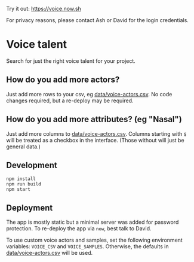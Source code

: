 Try it out: https://voice.now.sh

For privacy reasons, please contact Ash or David for the login credentials.

# Voice talent

Search for just the right voice talent for your project.

## How do you add more actors?

Just add more rows to your csv, eg [data/voice-actors.csv](https://github.com/ashpoon/voice/blob/master/data/voice-actors.csv). No code changes required, but a re-deploy may be required.

## How do you add more attributes? (eg "Nasal")

Just add more columns to [data/voice-actors.csv](https://github.com/ashpoon/voice/blob/master/data/voice-actors.csv).
Columns starting with `$` will be treated as a checkbox in the interface. (Those without will just be general data.)

## Development

```
npm install
npm run build
npm start
```

## Deployment

The app is mostly static but a minimal server was added for password protection. To re-deploy the app via `now`, best talk to David.

To use custom voice actors and samples, set the following environment variables: `VOICE_CSV` and `VOICE_SAMPLES`. Otherwise, the defaults in [data/voice-actors.csv](https://github.com/ashpoon/voice/blob/master/data/voice-actors.csv) will be used.
